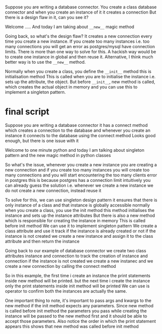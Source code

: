 Suppose you are writing a database connector.
You create a class database connector and when you create an instance of it
it creates a connection
But there is a design flaw in it, can you see it?

Welcome .....
And today I am taking about `__new__` magic method

Going back, so what's the design flaw?
It creates a new connection every time you create a new instance.
If you create too many instances i.e. too many connections you will get an error
as postgres/mysql have connection limits.
There is more than one way to solve for this.
A hackish way would be to create one instance in global and then reuse it.
Alternative, I think much better way is to use the `__new__` method.

Normally when you create a class, you define the `__init__` method this is initialisation method
This is called when you are to initialise the instance i.e. sets up the attribute, the object.
But before `__init__`, new method is called, which creates the actual object in memory and you can use this
to implement a singleton pattern.

# final script

Suppose you are writing a database connector
it has a connect method which creates a connection to the database
and whenever you create an instance
it connects to the database using the connect method
Looks good enough, but there is one issue with it

Welcome to one minute python and
today I am talking about singleton pattern
and the new magic method in python classes

So what's the issue,
whenever you create a new instance
you are creating a new connection
and if you create too many instances
you will create too many connections
and you will start encountering the too many clients error in postgres
this is because postgres has a connection limit
intuitively you can already guess the solution
i.e. whenever we create a new instance we do not create a new connection, instead reuse it

To solve for this, we can use singleton design pattern
it ensures that there is only instance of a class and that instance is globally accessible
normally when you create a class, you use the init method
this method initialises the instance and sets up the instance attributes
But there is also a new method which is responsible for creating the instance in memory
This is called before init method
We can use it to implement singleton pattern
We create a class attribute and use it track if the instance is already created or not
if the instance is not created
we create a new instance and assign it to the class attribute
and then return the instance

Going back to our example of database connector
we create two class attributes
instance and connection to track the creation of instance and connection
if the instance is not created
we create a new instanec
and we create a new connection by calling the connect method

So in this example,
the first time i create an instance
the print statements inside new method will be printed.
but the next time i create the instance only the print
statements inside init method will be printed
We can use is operator to confirm both the instances are actually the same.

One important thing to note,
it's important to pass args and kwargs to the new method
if the init method expects any parameters.
Since new method is called before init method
the parameters you pass while creating the instance will be passed to the new method first and it should be able to accept those parameters.
Also notice the order in which the print statement appears this shows that new method was called before init method
